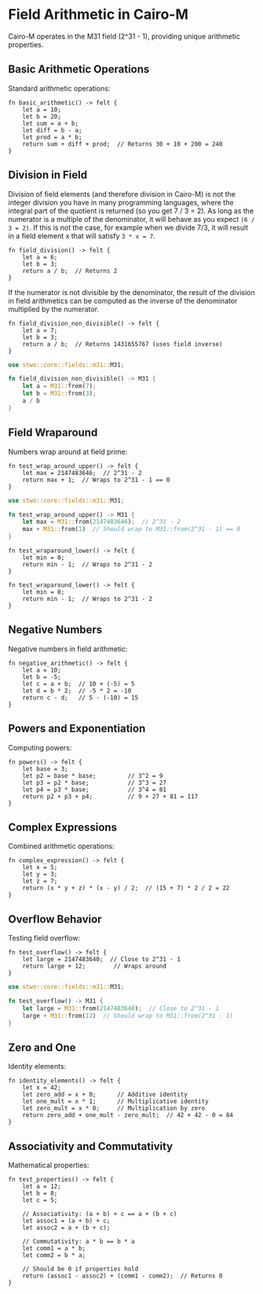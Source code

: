 # Field Arithmetic in Cairo-M

Cairo-M operates in the M31 field (2^31 - 1), providing unique arithmetic
properties.

## Basic Arithmetic Operations

Standard arithmetic operations:

```cairo-m
fn basic_arithmetic() -> felt {
    let a = 10;
    let b = 20;
    let sum = a + b;
    let diff = b - a;
    let prod = a * b;
    return sum + diff + prod;  // Returns 30 + 10 + 200 = 240
}
```

## Division in Field

Division of field elements (and therefore division in Cairo-M) is not the
integer division you have in many programming languages, where the integral part
of the quotient is returned (so you get 7 / 3 = 2). As long as the numerator is
a multiple of the denominator, it will behave as you expect `(6 / 3 = 2)`. If
this is not the case, for example when we divide 7/3, it will result in a field
element x that will satisfy `3 * x = 7`.

```cairo-m
fn field_division() -> felt {
    let a = 6;
    let b = 3;
    return a / b;  // Returns 2
}
```

If the numerator is not divisible by the denominator, the result of the division
in field arithmetics can be computed as the inverse of the denominator
multiplied by the numerator.

```cairo-m
fn field_division_non_divisible() -> felt {
    let a = 7;
    let b = 3;
    return a / b;  // Returns 1431655767 (uses field inverse)
}
```

```rust
use stwo::core::fields::m31::M31;

fn field_division_non_divisible() -> M31 {
    let a = M31::from(7);
    let b = M31::from(3);
    a / b
}
```

## Field Wraparound

Numbers wrap around at field prime:

```cairo-m
fn test_wrap_around_upper() -> felt {
    let max = 2147483646;  // 2^31 - 2
    return max + 1;  // Wraps to 2^31 - 1 == 0
}
```

```rust
use stwo::core::fields::m31::M31;

fn test_wrap_around_upper() -> M31 {
    let max = M31::from(2147483646);  // 2^31 - 2
    max + M31::from(1)  // Should wrap to M31::from(2^31 - 1) == 0
}
```

```cairo-m
fn test_wraparound_lower() -> felt {
    let min = 0;
    return min - 1;  // Wraps to 2^31 - 2
}
```

```cairo-m
fn test_wraparound_lower() -> felt {
    let min = 0;
    return min - 1;  // Wraps to 2^31 - 2
}
```

## Negative Numbers

Negative numbers in field arithmetic:

```cairo-m
fn negative_arithmetic() -> felt {
    let a = 10;
    let b = -5;
    let c = a + b;  // 10 + (-5) = 5
    let d = b * 2;  // -5 * 2 = -10
    return c - d;   // 5 - (-10) = 15
}
```

## Powers and Exponentiation

Computing powers:

```cairo-m
fn powers() -> felt {
    let base = 3;
    let p2 = base * base;         // 3^2 = 9
    let p3 = p2 * base;           // 3^3 = 27
    let p4 = p3 * base;           // 3^4 = 81
    return p2 + p3 + p4;          // 9 + 27 + 81 = 117
}
```

## Complex Expressions

Combined arithmetic operations:

```cairo-m
fn complex_expression() -> felt {
    let x = 5;
    let y = 3;
    let z = 7;
    return (x * y + z) * (x - y) / 2;  // (15 + 7) * 2 / 2 = 22
}
```

## Overflow Behavior

Testing field overflow:

```cairo-m
fn test_overflow() -> felt {
    let large = 2147483640;  // Close to 2^31 - 1
    return large + 12;        // Wraps around
}
```

```rust
use stwo::core::fields::m31::M31;

fn test_overflow() -> M31 {
    let large = M31::from(2147483640);  // Close to 2^31 - 1
    large + M31::from(12)  // Should wrap to M31::from(2^31 - 1)
}
```

## Zero and One

Identity elements:

```cairo-m
fn identity_elements() -> felt {
    let x = 42;
    let zero_add = x + 0;      // Additive identity
    let one_mult = x * 1;      // Multiplicative identity
    let zero_mult = x * 0;     // Multiplication by zero
    return zero_add + one_mult - zero_mult;  // 42 + 42 - 0 = 84
}
```

## Associativity and Commutativity

Mathematical properties:

```cairo-m
fn test_properties() -> felt {
    let a = 12;
    let b = 8;
    let c = 5;

    // Associativity: (a + b) + c == a + (b + c)
    let assoc1 = (a + b) + c;
    let assoc2 = a + (b + c);

    // Commutativity: a * b == b * a
    let comm1 = a * b;
    let comm2 = b * a;

    // Should be 0 if properties hold
    return (assoc1 - assoc2) + (comm1 - comm2);  // Returns 0
}
```
